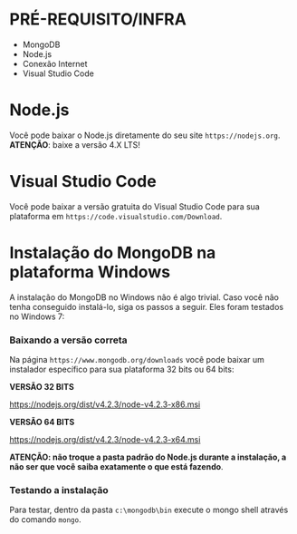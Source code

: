 # PRÉ-REQUISITO/INFRA

* MongoDB
* Node.js
* Conexão Internet
* Visual Studio Code

# Node.js
Você pode baixar o Node.js diretamente do seu site `https://nodejs.org`. **ATENÇÃO**: baixe a versão 4.X LTS!

# Visual Studio Code

Você pode baixar a versão gratuita do Visual Studio Code para sua plataforma em `https://code.visualstudio.com/Download`.

# Instalação do MongoDB na plataforma Windows

A instalação do MongoDB no Windows não é algo trivial. Caso você não tenha 
conseguido instalá-lo, siga os passos a seguir. Eles foram testados no Windows 7:

### Baixando a versão correta

Na página `https://www.mongodb.org/downloads` você pode baixar um instalador específico para sua plataforma 32 bits ou 64 bits:

**VERSÃO 32 BITS**

https://nodejs.org/dist/v4.2.3/node-v4.2.3-x86.msi

**VERSÃO 64 BITS**

https://nodejs.org/dist/v4.2.3/node-v4.2.3-x64.msi

**ATENÇÃO: não troque a pasta padrão do Node.js durante a instalação, a não ser que você saiba exatamente o que está fazendo**.

### Testando a instalação

Para testar, dentro da pasta `c:\mongodb\bin` execute o mongo shell através do comando `mongo`.